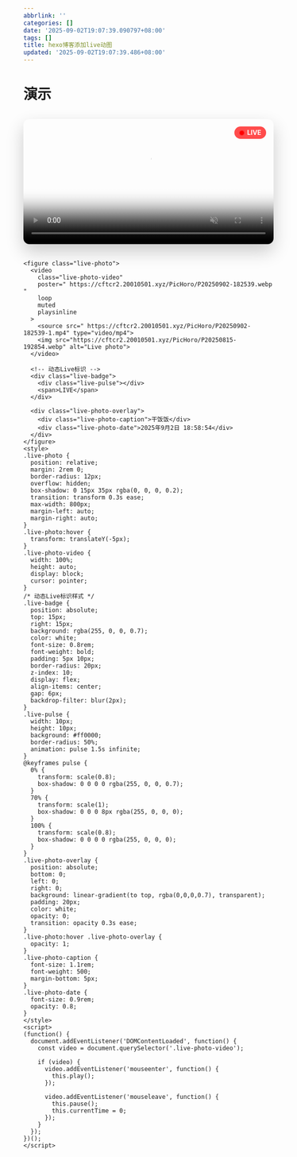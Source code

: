 ```yaml
---
abbrlink: ''
categories: []
date: '2025-09-02T19:07:39.090797+08:00'
tags: []
title: hexo博客添加live动图
updated: '2025-09-02T19:07:39.486+08:00'
---
```

# 演示

<figure class="live-photo">
  <video 
    class="live-photo-video" 
    poster=" https://cftcr2.20010501.xyz/PicHoro/P20250902-182539.webp
" 
    loop 
    muted 
    playsinline
  >
    <source src=" https://cftcr2.20010501.xyz/PicHoro/P20250902-182539-1.mp4" type="video/mp4">
    <img src="https://cftcr2.20010501.xyz/PicHoro/P20250815-192854.webp" alt="Live photo">
  </video>
  
  <!-- 动态Live标识 -->
  <div class="live-badge">
    <div class="live-pulse"></div>
    <span>LIVE</span>
  </div>
  
  <div class="live-photo-overlay">
    <div class="live-photo-caption">干饭饭</div>
    <div class="live-photo-date">2025年9月2日 18:58:54</div>
  </div>
</figure>
<style>
.live-photo {
  position: relative;
  margin: 2rem 0;
  border-radius: 12px;
  overflow: hidden;
  box-shadow: 0 15px 35px rgba(0, 0, 0, 0.2);
  transition: transform 0.3s ease;
  max-width: 800px;
  margin-left: auto;
  margin-right: auto;
}
.live-photo:hover {
  transform: translateY(-5px);
}
.live-photo-video {
  width: 100%;
  height: auto;
  display: block;
  cursor: pointer;
}
/* 动态Live标识样式 */
.live-badge {
  position: absolute;
  top: 15px;
  right: 15px;
  background: rgba(255, 0, 0, 0.7);
  color: white;
  font-size: 0.8rem;
  font-weight: bold;
  padding: 5px 10px;
  border-radius: 20px;
  z-index: 10;
  display: flex;
  align-items: center;
  gap: 6px;
  backdrop-filter: blur(2px);
}
.live-pulse {
  width: 10px;
  height: 10px;
  background: #ff0000;
  border-radius: 50%;
  animation: pulse 1.5s infinite;
}
@keyframes pulse {
  0% {
    transform: scale(0.8);
    box-shadow: 0 0 0 0 rgba(255, 0, 0, 0.7);
  }
  70% {
    transform: scale(1);
    box-shadow: 0 0 0 8px rgba(255, 0, 0, 0);
  }
  100% {
    transform: scale(0.8);
    box-shadow: 0 0 0 0 rgba(255, 0, 0, 0);
  }
}
.live-photo-overlay {
  position: absolute;
  bottom: 0;
  left: 0;
  right: 0;
  background: linear-gradient(to top, rgba(0,0,0,0.7), transparent);
  padding: 20px;
  color: white;
  opacity: 0;
  transition: opacity 0.3s ease;
}
.live-photo:hover .live-photo-overlay {
  opacity: 1;
}
.live-photo-caption {
  font-size: 1.1rem;
  font-weight: 500;
  margin-bottom: 5px;
}
.live-photo-date {
  font-size: 0.9rem;
  opacity: 0.8;
}
</style>
<script>
(function() {
  document.addEventListener('DOMContentLoaded', function() {
    const video = document.querySelector('.live-photo-video');
  
    if (video) {
      video.addEventListener('mouseenter', function() {
        this.play();
      });
  
      video.addEventListener('mouseleave', function() {
        this.pause();
        this.currentTime = 0;
      });
    }
  });
})();
</script>


```
<figure class="live-photo">
  <video 
    class="live-photo-video" 
    poster=" https://cftcr2.20010501.xyz/PicHoro/P20250902-182539.webp
" 
    loop 
    muted 
    playsinline
  >
    <source src=" https://cftcr2.20010501.xyz/PicHoro/P20250902-182539-1.mp4" type="video/mp4">
    <img src="https://cftcr2.20010501.xyz/PicHoro/P20250815-192854.webp" alt="Live photo">
  </video>
  
  <!-- 动态Live标识 -->
  <div class="live-badge">
    <div class="live-pulse"></div>
    <span>LIVE</span>
  </div>
  
  <div class="live-photo-overlay">
    <div class="live-photo-caption">干饭饭</div>
    <div class="live-photo-date">2025年9月2日 18:58:54</div>
  </div>
</figure>
<style>
.live-photo {
  position: relative;
  margin: 2rem 0;
  border-radius: 12px;
  overflow: hidden;
  box-shadow: 0 15px 35px rgba(0, 0, 0, 0.2);
  transition: transform 0.3s ease;
  max-width: 800px;
  margin-left: auto;
  margin-right: auto;
}
.live-photo:hover {
  transform: translateY(-5px);
}
.live-photo-video {
  width: 100%;
  height: auto;
  display: block;
  cursor: pointer;
}
/* 动态Live标识样式 */
.live-badge {
  position: absolute;
  top: 15px;
  right: 15px;
  background: rgba(255, 0, 0, 0.7);
  color: white;
  font-size: 0.8rem;
  font-weight: bold;
  padding: 5px 10px;
  border-radius: 20px;
  z-index: 10;
  display: flex;
  align-items: center;
  gap: 6px;
  backdrop-filter: blur(2px);
}
.live-pulse {
  width: 10px;
  height: 10px;
  background: #ff0000;
  border-radius: 50%;
  animation: pulse 1.5s infinite;
}
@keyframes pulse {
  0% {
    transform: scale(0.8);
    box-shadow: 0 0 0 0 rgba(255, 0, 0, 0.7);
  }
  70% {
    transform: scale(1);
    box-shadow: 0 0 0 8px rgba(255, 0, 0, 0);
  }
  100% {
    transform: scale(0.8);
    box-shadow: 0 0 0 0 rgba(255, 0, 0, 0);
  }
}
.live-photo-overlay {
  position: absolute;
  bottom: 0;
  left: 0;
  right: 0;
  background: linear-gradient(to top, rgba(0,0,0,0.7), transparent);
  padding: 20px;
  color: white;
  opacity: 0;
  transition: opacity 0.3s ease;
}
.live-photo:hover .live-photo-overlay {
  opacity: 1;
}
.live-photo-caption {
  font-size: 1.1rem;
  font-weight: 500;
  margin-bottom: 5px;
}
.live-photo-date {
  font-size: 0.9rem;
  opacity: 0.8;
}
</style>
<script>
(function() {
  document.addEventListener('DOMContentLoaded', function() {
    const video = document.querySelector('.live-photo-video');
  
    if (video) {
      video.addEventListener('mouseenter', function() {
        this.play();
      });
  
      video.addEventListener('mouseleave', function() {
        this.pause();
        this.currentTime = 0;
      });
    }
  });
})();
</script>
```

